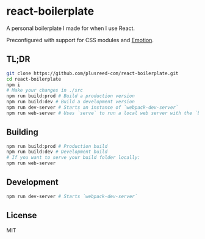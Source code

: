 # react-boilerplate

A personal boilerplate I made for when I use React.

Preconfigured with support for CSS modules and [Emotion](https://emotion.sh).

## TL;DR

```sh
git clone https://github.com/plusreed-com/react-boilerplate.git
cd react-boilerplate
npm i
# Make your changes in ./src
npm run build:prod # Build a production version
npm run build:dev # Build a development version
npm run dev-server # Starts an instance of `webpack-dev-server`
npm run web-server # Uses `serve` to run a local web server with the `build` folder as the webroot
```

## Building

```sh
npm run build:prod # Production build
npm run build:dev # Development build
# If you want to serve your build folder locally:
npm run web-server
```

## Development

```sh
npm run dev-server # Starts `webpack-dev-server`
```

## License

MIT